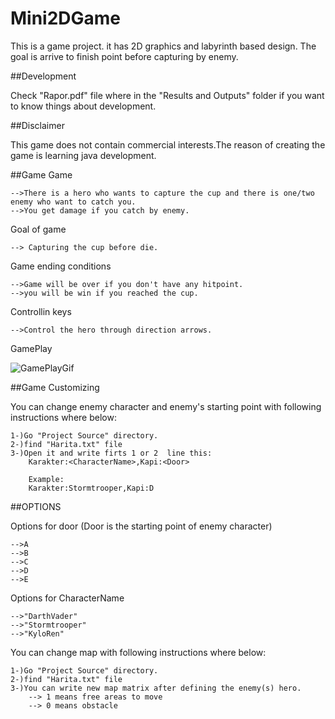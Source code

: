 # Mini2DGame
This is a game project. it has 2D graphics and labyrinth based design.  The goal is arrive to finish point before capturing by enemy. 

##Development

Check "Rapor.pdf" file where in the "Results and Outputs" folder if you want to know things about development.

##Disclaimer

This game does not contain commercial interests.The reason of creating the game is learning java development.

##Game
Game

	-->There is a hero who wants to capture the cup and there is one/two enemy who want to catch you.
	-->You get damage if you catch by enemy.
Goal of game

	--> Capturing the cup before die.
Game ending conditions

	-->Game will be over if you don't have any hitpoint.
	-->you will be win if you reached the cup.
Controllin keys

	-->Control the hero through direction arrows.
GamePlay

![GamePlayGif](https://user-images.githubusercontent.com/44205116/126494677-60a57483-5cdf-4485-8ac7-137236411e2a.gif)

##Game Customizing

You can change enemy character and enemy's starting point with following instructions where below:


	1-)Go "Project Source" directory.
	2-)find "Harita.txt" file
	3-)Open it and write firts 1 or 2  line this:
		Karakter:<CharacterName>,Kapi:<Door>
		
		Example:
		Karakter:Stormtrooper,Kapi:D

##OPTIONS


Options for door (Door is the starting point of enemy character)
        
        
	-->A
	-->B
	-->C
	-->D
	-->E
 
Options for CharacterName
        
        
	-->"DarthVader"
	-->"Stormtrooper"
	-->"KyloRen"


You can change map with following instructions where below:
        
    
	1-)Go "Project Source" directory.
	2-)find "Harita.txt" file
	3-)You can write new map matrix after defining the enemy(s) hero.
		--> 1 means free areas to move
		--> 0 means obstacle
